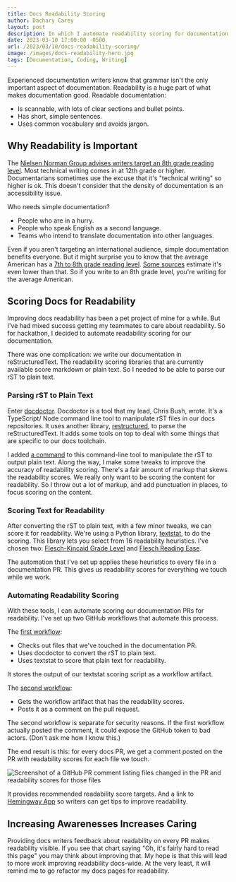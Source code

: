 ```yaml
---
title: Docs Readability Scoring
author: Dachary Carey
layout: post
description: In which I automate readability scoring for documentation.
date: 2023-03-10 17:00:00 -0500
url: /2023/03/10/docs-readability-scoring/
image: /images/docs-readability-hero.jpg
tags: [Documentation, Coding, Writing]
---
```


Experienced documentation writers know that grammar isn't the only important aspect of documentation. Readability is a huge part of what makes documentation good. Readable documentation:

* Is scannable, with lots of clear sections and bullet points.
* Has short, simple sentences. 
* Uses common vocabulary and avoids jargon.

## Why Readability is Important

The [Nielsen Norman Group advises writers target an 8th grade reading level](https://www.nngroup.com/articles/legibility-readability-comprehension/). Most technical writing comes in at 12th grade or higher. Documentarians sometimes use the excuse that it's "technical writing" so higher is ok. This doesn't consider that the density of documentation is an accessibility issue.

Who needs simple documentation?

* People who are in a hurry.
* People who speak English as a second language.
* Teams who intend to translate documentation into other languages.

Even if you aren't targeting an international audience, simple documentation benefits everyone. But it might surprise you to know that the average American has a [7th to 8th grade reading level](https://literacyproj.org). [Some sources](https://en.wikipedia.org/wiki/Literacy_in_the_United_States) estimate it's even lower than that. So if you write to an 8th grade level, you're writing for the average American.

## Scoring Docs for Readability

Improving docs readability has been a pet project of mine for a while. But I've had mixed success getting my teammates to care about readability. So for hackathon, I decided to automate readability scoring for our documentation.

There was one complication: we write our documentation in reStructuredText. The readability scoring libraries that are currently available score markdown or plain text. So I needed to be able to parse our rST to plain text.

### Parsing rST to Plain Text

Enter [docdoctor](https://github.com/cbush/docdoctor). Docdoctor is a tool that my lead, Chris Bush, wrote. It's a TypeScript/ Node command line tool to manipulate rST files in our docs repositories. It uses another library, [restructured](https://github.com/seikichi/restructured), to parse the reStructuredText. It adds some tools on top to deal with some things that are specific to our docs toolchain.

I added [a command](https://github.com/cbush/docdoctor/blob/main/src/commands/readability.ts) to this command-line tool to manipulate the rST to output plain text. Along the way, I make some tweaks to improve the accuracy of readability scoring. There's a fair amount of markup that skews the readability scores. We really only want to be scoring the content for readability. So I throw out a lot of markup, and add punctuation in places, to focus scoring on the content.

### Scoring Text for Readability

After converting the rST to plain text, with a few minor tweaks, we can score it for readability. We're using a Python library, [textstat](https://pypi.org/project/textstat/), to do the scoring. This library lets you select from 16 readability heuristics. I've chosen two: [Flesch-Kincaid Grade Level](https://en.wikipedia.org/wiki/Flesch–Kincaid_readability_tests#Flesch–Kincaid_grade_level) and [Flesch Reading Ease](https://en.wikipedia.org/wiki/Flesch–Kincaid_readability_tests#Flesch_reading_ease). 

The automation that I've set up applies these heuristics to every file in a documentation PR. This gives us readability scores for everything we touch while we work.

### Automating Readability Scoring

With these tools, I can automate scoring our documentation PRs for readability. I've set up two GitHub workflows that automate this process. 

The [first workflow](https://github.com/mongodb/docs-realm/blob/master/.github/workflows/readability.yml):

* Checks out files that we've touched in the documentation PR.
* Uses docdoctor to convert the rST to plain text.
* Uses textstat to score that plain text for readability.

It stores the output of our textstat scoring script as a workflow artifact.

The [second workflow](https://github.com/mongodb/docs-realm/blob/master/.github/workflows/readability-comment.yml):

* Gets the workflow artifact that has the readability scores.
* Posts it as a comment on the pull request.

The second workflow is separate for security reasons. If the first workflow actually posted the comment, it could expose the GitHub token to bad actors. (Don't ask me how I know this.)

The end result is this: for every docs PR, we get a comment posted on the PR with readability scores for each file we touch.

![Screenshot of a GitHub PR comment listing files changed in the PR and readability scores for those files](/images/docs-readability-hero.jpg)

It provides recommended readability score targets. And a link to [Hemingway App](https://hemingwayapp.com) so writers can get tips to improve readability.

## Increasing Awarenesses Increases Caring

Providing docs writers feedback about readability on every PR makes readability visible. If you see that chart saying "Oh, it's fairly hard to read this page" you may think about improving that. My hope is that this will lead to more work improving readability docs-wide. At the very least, it will remind me to go refactor my docs pages for readability.
